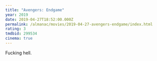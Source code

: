 ```yaml
---
title: "Avengers: Endgame"
year: 2019
date: 2019-04-27T18:52:00.000Z
permalink: /almanac/movies/2019-04-27-avengers-endgame/index.html
rating: 3
tmdbid: 299534
cinema: true
---
```


Fucking hell.